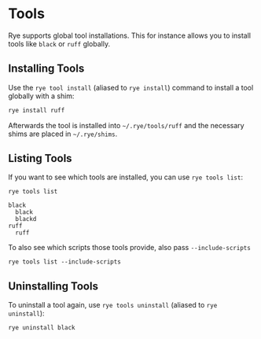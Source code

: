 # Tools

Rye supports global tool installations.  This for instance allows you to install
tools like `black` or `ruff` globally.

## Installing Tools

Use the `rye tool install` (aliased to `rye install`) command to install a tool
globally with a shim:

```bash
rye install ruff
```

Afterwards the tool is installed into `~/.rye/tools/ruff` and the necessary shims
are placed in `~/.rye/shims`.

## Listing Tools

If you want to see which tools are installed, you can use `rye tools list`:

```
rye tools list
```

```
black
  black
  blackd
ruff
  ruff
```

To also see which scripts those tools provide, also pass `--include-scripts`

```
rye tools list --include-scripts
```

## Uninstalling Tools

To uninstall a tool again, use `rye tools uninstall` (aliased to `rye uninstall`):

```
rye uninstall black
```
